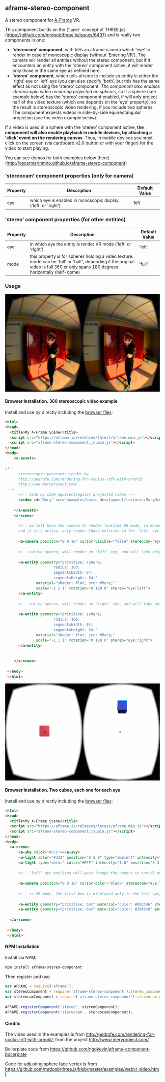 ## aframe-stereo-component

A stereo component for [A-Frame](https://aframe.io) VR.

This component builds on the ['layer' concept of THREE.js] (https://github.com/mrdoob/three.js/issues/6437) and is really two components in one:
- **'stereocam' component**, with tells an aframe camera which 'eye' to render in case of monoscopic display (without 'Entering VR'). The camera will render all entities without the stereo component, but if it encounters an entity with the 'stereo' component active, it will render only those in the same eye as defined here.
- **'stereo' component**, which tells aframe to include an entity in either the 'right' eye or 'left' eye (you can also specify 'both', but this has the same effect as not using the 'stereo' component. *The component also enables stereoscopic video rendering projected on spheres*, so if a sphere (see example below) has the 'stereo' component enabled, if will only project half of the video texture (which one depends on the 'eye' property), so the result is stereoscopic video rendering, if you include two spheres. The component expects videos in side-by-side equirectangular projection (see the video example below).

If a video is used in a sphere with the 'stereo' component active, **the component will also enable playback in mobile devices, by attaching a 'click' event on the rendering canvas**. Thus, in mobile devices you must click on the screen (via cardboard v2.0 button or with your finger) for the video to start playing.

You can see demos for both examples below [here] (http://oscarmarinmiro.github.io/aframe-stereo-component)

### 'stereocam' component properties (only for camera)

| Property | Description | Default Value |
| -------- | ----------- | ------------- |
| eye      |  which eye is enabled in monoscopic display ('left' or 'right')           | 'left               |

### 'stereo' component properties (for other entities)
| Property | Description | Default Value |
| -------- | ----------- | ------------- |
| eye      |  in which eye the entity is render VR mode ('left' or 'right')           | 'left               |
| mode     | this property is for spheres holding a video texture. mode can be 'full' or 'half', depending if the original video is full 360 or only spans 180 degrees horizontally (half-dome)| 'full' |

### Usage

!["Stereoscopic video"](/video_stereo.png?raw=true "Stereoscopic video")

#### Browser Installation. 360 stereoscopic video example

Install and use by directly including the [browser files](dist):

```html
<html>
<head>
  <title>My A-Frame Scene</title>
  <script src="https://aframe.io/releases/latest/aframe.min.js"></script>
  <script src="aframe-stereo-component.js.min.js"></script>
</head>
<body>
    <a-assets>

<!--
      stereoscopic panoramic render by
      http://pedrofe.com/rendering-for-oculus-rift-with-arnold/
      http://www.meryproject.com/
 -->
      <!-- side by side equirectangular projected video -->
      <video id="Mary" src="examples/basic_development/textures/MaryOculus.webm" loop></video>

    </a-assets>
    <a-scene>

      <!-- we tell here the camera to render (outside VR mode, in monoscopic mode) everything without the 'stereo' component active
      and it it's active, only render those entities in the 'left' eye -->

      <a-camera position="0 0 10" cursor-visible="false" stereocam="eye:left;"></a-camera>

      <!-- native sphere, will render on 'left' eye, and will take only the first half of the video for projection -->

      <a-entity geometry="primitive: sphere;
                      radius: 100;
                      segmentsWidth: 64;
                      segmentsHeight: 64;"
              material="shader: flat; src: #Mary;"
              scale="-1 1 1" rotation="0 180 0" stereo="eye:left">
      </a-entity>

      <!-- native sphere, will render on 'right' eye, and will take only the second half of the video for projection -->

      <a-entity geometry="primitive: sphere;
                      radius: 100;
                      segmentsWidth: 64;
                      segmentsHeight: 64;"
              material="shader: flat; src: #Mary;"
              scale="-1 1 1" rotation="0 180 0" stereo="eye:right">
      </a-entity>


    </a-scene>

 </body>
 </html>


```

!["Two cubes in a scene, each one for each eye"](/cubes_stereo.png?raw=true "Two cubes in a scene, each one for each eye")

#### Browser Installation. Two cubes, each one for each eye

Install and use by directly including the [browser files](dist):

```html
<html>
<head>
  <title>My A-Frame Scene</title>
  <script src="https://aframe.io/releases/latest/aframe.min.js"></script>
  <script src="aframe-stereo-component.js.min.js"></script>
</head>
<body>
  <a-scene>
      <a-sky color="#FFF"></a-sky>
      <a-light color="#333" position="0 5 0" type="ambient" intensity="0.2"></a-light>
      <a-light type="point" color="#EEE" intensity="1.0" position="3 3 10"></a-light>

      <!-- 'left' eye entities will pass trough the camera in non-VR mode -->

      <a-camera position="0 0 10" cursor-color="black" stereocam="eye:left;"></a-camera>

      <!-- in VR mode, the first box is displayed only in the left eye, the second one in the right eye -->

      <a-entity geometry="primitive: box" material="color: #C03546" stereo="eye:left"></a-entity>
      <a-entity geometry="primitive: box" material="color: #3546C0" position="0 5 0" stereo="eye: right"></a-entity>

  </a-scene>

 </body>
 </html>


```

#### NPM Installation

Install via NPM:

```bash
npm install aframe-stereo-component
```

Then register and use.

```js
var AFRAME = require('aframe');
var stereoComponent = require('aframe-stereo-component').stereo_component;
var stereocamComponent = require('aframe-stereo-component').stereocam_component;

AFRAME.registerComponent('stereo', stereoComponent);
AFRAME.registerComponent('stereocam', stereocamComponent);
```

#### Credits

The video used in the examples is from http://pedrofe.com/rendering-for-oculus-rift-with-arnold/, from the project http://www.meryproject.com/

Boilerplate code from https://github.com/ngokevin/aframe-component-boilerplate

Code for adjusting sphere face vertex is from https://github.com/mrdoob/three.js/blob/master/examples/webvr_video.html
